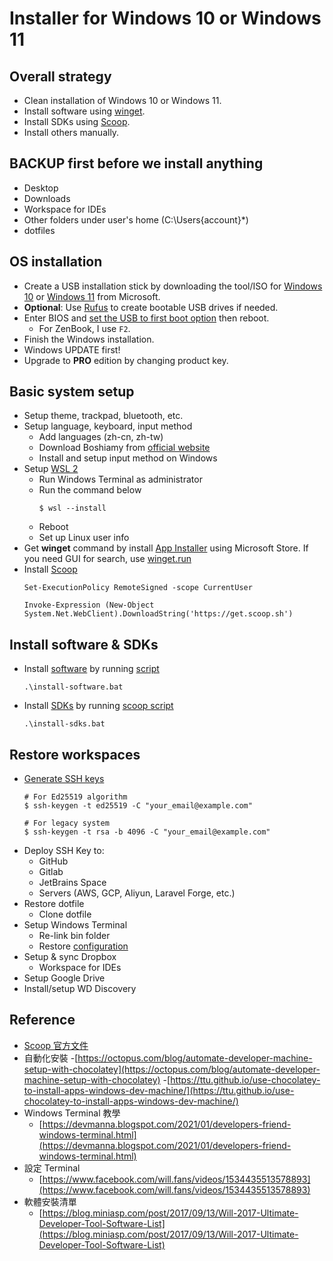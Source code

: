 # Installer for Windows 10 or Windows 11

## Overall strategy

* Clean installation of Windows 10 or Windows 11.
* Install software using [winget](https://docs.microsoft.com/en-us/windows/package-manager/winget/).
* Install SDKs using [Scoop](https://scoop.sh/).
* Install others manually.

## BACKUP first before we install anything

* Desktop
* Downloads
* Workspace for IDEs
* Other folders under user's home (C:\Users\{account}\*)
* dotfiles

## OS installation

* Create a USB installation stick by downloading the tool/ISO for [Windows 10](https://www.microsoft.com/en-us/software-download/windows10ISO) or [Windows 11](https://www.microsoft.com/en-us/software-download/windows11) from Microsoft.
* **Optional**: Use [Rufus](https://rufus.ie/en/) to create bootable USB drives if needed.
* Enter BIOS and [set the USB to first boot option](https://www.asus.com/tw/support/FAQ/1008829/) then reboot.
  - For ZenBook, I use `F2`.
* Finish the Windows installation.
* Windows UPDATE first!
* Upgrade to **PRO** edition by changing product key.

## Basic system setup

* Setup theme, trackpad, bluetooth, etc.
* Setup language, keyboard, input method
  - Add languages (zh-cn, zh-tw)
  - Download Boshiamy from [official website](https://boshiamy.com/)
  - Install and setup input method on Windows
* Setup [WSL 2](https://docs.microsoft.com/en-us/windows/wsl/install)
  - Run Windows Terminal as administrator
  - Run the command below
    ```shell
    $ wsl --install
    ```
  - Reboot
  - Set up Linux user info
* Get **winget** command by install [App Installer](https://www.microsoft.com/en-us/p/app-installer/9nblggh4nns1) using Microsoft Store. If you need GUI for search, use [winget.run](https://winget.run/)
* Install [Scoop](https://scoop.sh/)
  ```
  Set-ExecutionPolicy RemoteSigned -scope CurrentUser
  ```
  ```
  Invoke-Expression (New-Object System.Net.WebClient).DownloadString('https://get.scoop.sh')
  ```

## Install software & SDKs

* Install [software](software.md) by running [script](install-software.bat)
  ```
  .\install-software.bat
  ```
* Install [SDKs](sdks.md) by running [scoop script](install-sdks.bat)
  ```
  .\install-sdks.bat
  ```

## Restore workspaces

* [Generate SSH keys]((https://docs.github.com/en/authentication/connecting-to-github-with-ssh/generating-a-new-ssh-key-and-adding-it-to-the-ssh-agent))
  ```shell
  # For Ed25519 algorithm
  $ ssh-keygen -t ed25519 -C "your_email@example.com"
  
  # For legacy system
  $ ssh-keygen -t rsa -b 4096 -C "your_email@example.com"
  ```
* Deploy SSH Key to:
  - GitHub
  - Gitlab
  - JetBrains Space
  - Servers (AWS, GCP, Aliyun, Laravel Forge, etc.)
* Restore dotfile
  - Clone dotfile
* Setup Windows Terminal
  - Re-link bin folder
  - Restore [configuration](https://docs.microsoft.com/en-us/windows/terminal/customize-settings/startup#center-on-launch)
* Setup & sync Dropbox
  - Workspace for IDEs
* Setup Google Drive
* Install/setup WD Discovery

## Reference

* [Scoop 官方文件](https://scoop-docs.vercel.app/apps/)
* 自動化安裝
  -[https://octopus.com/blog/automate-developer-machine-setup-with-chocolatey](https://octopus.com/blog/automate-developer-machine-setup-with-chocolatey)
  -[https://ttu.github.io/use-chocolatey-to-install-apps-windows-dev-machine/](https://ttu.github.io/use-chocolatey-to-install-apps-windows-dev-machine/)
* Windows Terminal 教學
  - [https://devmanna.blogspot.com/2021/01/developers-friend-windows-terminal.html](https://devmanna.blogspot.com/2021/01/developers-friend-windows-terminal.html)
* 設定 Terminal
  - [https://www.facebook.com/will.fans/videos/1534435513578893](https://www.facebook.com/will.fans/videos/1534435513578893)
* 軟體安裝清單
  - [https://blog.miniasp.com/post/2017/09/13/Will-2017-Ultimate-Developer-Tool-Software-List](https://blog.miniasp.com/post/2017/09/13/Will-2017-Ultimate-Developer-Tool-Software-List)
